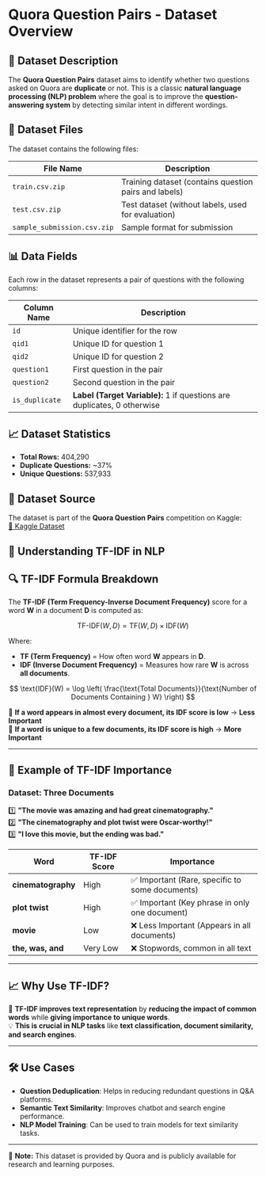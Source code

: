 # Quora Question Pairs - Dataset Overview

## 📌 Dataset Description  
The **Quora Question Pairs** dataset aims to identify whether two questions asked on Quora are **duplicate** or not. This is a classic **natural language processing (NLP) problem** where the goal is to improve the **question-answering system** by detecting similar intent in different wordings.

## 📂 Dataset Files  
The dataset contains the following files:  

| File Name                | Description |
|--------------------------|-------------|
| `train.csv.zip`          | Training dataset (contains question pairs and labels) |
| `test.csv.zip`           | Test dataset (without labels, used for evaluation) |
| `sample_submission.csv.zip` | Sample format for submission |

## 📊 Data Fields  
Each row in the dataset represents a pair of questions with the following columns:  

| Column Name   | Description |
|--------------|-------------|
| `id`         | Unique identifier for the row |
| `qid1`       | Unique ID for question 1 |
| `qid2`       | Unique ID for question 2 |
| `question1`  | First question in the pair |
| `question2`  | Second question in the pair |
| `is_duplicate` | **Label (Target Variable):** 1 if questions are duplicates, 0 otherwise |

## 📈 Dataset Statistics  
- **Total Rows:** 404,290  
- **Duplicate Questions:** ~37%  
- **Unique Questions:** 537,933  

## 🔗 Dataset Source  
The dataset is part of the **Quora Question Pairs** competition on Kaggle:  
[🔗 Kaggle Dataset](https://www.kaggle.com/competitions/quora-question-pairs/data)

## 📌 Understanding TF-IDF in NLP

## 🔍 TF-IDF Formula Breakdown  
The **TF-IDF (Term Frequency-Inverse Document Frequency)** score for a word **W** in a document **D** is computed as:

$$
\text{TF-IDF}(W, D) = \text{TF}(W, D) \times \text{IDF}(W)
$$

Where:  
- **TF (Term Frequency)** = How often word **W** appears in **D**.  
- **IDF (Inverse Document Frequency)** = Measures how rare **W** is across **all documents**.  

$$
\text{IDF}(W) = \log \left( \frac{\text{Total Documents}}{\text{Number of Documents Containing } W} \right)
$$

📌 **If a word appears in almost every document, its IDF score is low** → **Less Important**  
📌 **If a word is unique to a few documents, its IDF score is high** → **More Important**  

---

## 🚀 Example of TF-IDF Importance  
### **Dataset: Three Documents**
1️⃣ **"The movie was amazing and had great cinematography."**  
2️⃣ **"The cinematography and plot twist were Oscar-worthy!"**  
3️⃣ **"I love this movie, but the ending was bad."**  

| **Word**           | **TF-IDF Score** | **Importance** |
|------------------|-----------------|--------------|
| **cinematography** | High            | ✅ Important (Rare, specific to some documents) |
| **plot twist**     | High            | ✅ Important (Key phrase in only one document) |
| **movie**          | Low             | ❌ Less Important (Appears in all documents) |
| **the, was, and**  | Very Low        | ❌ Stopwords, common in all text |

---

## 📈 Why Use TF-IDF?  
🚀 **TF-IDF improves text representation** by **reducing the impact of common words** while **giving importance to unique words**.  
💡 **This is crucial in NLP tasks** like **text classification, document similarity, and search engines**.  

---

## 🛠️ Use Cases  
- **Question Deduplication**: Helps in reducing redundant questions in Q&A platforms.  
- **Semantic Text Similarity**: Improves chatbot and search engine performance.  
- **NLP Model Training**: Can be used to train models for text similarity tasks.

---
🔹 **Note:** This dataset is provided by Quora and is publicly available for research and learning purposes.
